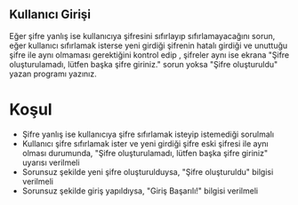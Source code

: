 ## Kullanıcı Girişi

Eğer şifre yanlış ise kullanıcıya şifresini sıfırlayıp sıfırlamayacağını sorun, eğer kullanıcı sıfırlamak isterse yeni girdiği şifrenin hatalı girdiği ve unuttuğu şifre ile aynı olmaması gerektiğini kontrol edip , şifreler aynı ise ekrana "Şifre oluşturulamadı, lütfen başka şifre giriniz." sorun yoksa "Şifre oluşturuldu" yazan programı yazınız.

# Koşul

- Şifre yanlış ise kullanıcıya şifre sıfırlamak isteyip istemediği sorulmalı
- Kullanıcı şifre sıfırlamak ister ve yeni girdiği şifre eski şifresi ile aynı olması durumunda, "Şifre oluşturulamadı, lütfen başka şifre giriniz" uyarısı verilmeli
- Sorunsuz şekilde yeni şifre oluşturulduysa, "Şifre oluşturuldu" bilgisi verilmeli
- Sorunsuz şekilde giriş yapıldıysa, "Giriş Başarılı!" bilgisi verilmeli


